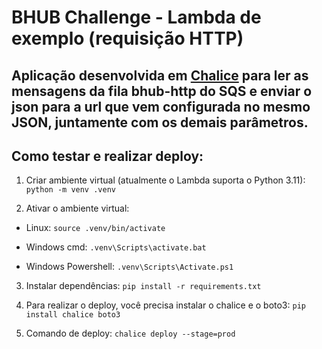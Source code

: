 # BHUB Challenge - Lambda de exemplo (requisição HTTP)

## Aplicação desenvolvida em [Chalice](https://aws.github.io/chalice/) para ler as mensagens da fila bhub-http do SQS e enviar o json para a url que vem configurada no mesmo JSON, juntamente com os demais parâmetros.

## Como testar e realizar deploy:

1. Criar ambiente virtual (atualmente o Lambda suporta o Python 3.11): `python -m venv .venv`

2. Ativar o ambiente virtual: 

  - Linux: `source .venv/bin/activate`

  - Windows cmd: `.venv\Scripts\activate.bat`

  - Windows Powershell: `.venv\Scripts\Activate.ps1`

3. Instalar dependências: `pip install -r requirements.txt`

4. Para realizar o deploy, você precisa instalar o chalice e o boto3: `pip install chalice boto3`

5. Comando de deploy: `chalice deploy --stage=prod`
